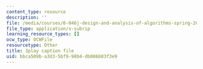 ```yaml
---
content_type: resource
description: ''
file: /media/courses/6-046j-design-and-analysis-of-algorithms-spring-2015/bbca509ba3d35bf998b4db086b83f3e9_QPk8MUtq5yA.vtt
file_type: application/x-subrip
learning_resource_types: []
ocw_type: OCWFile
resourcetype: Other
title: 3play caption file
uid: bbca509b-a3d3-5bf9-98b4-db086b83f3e9
---
```

